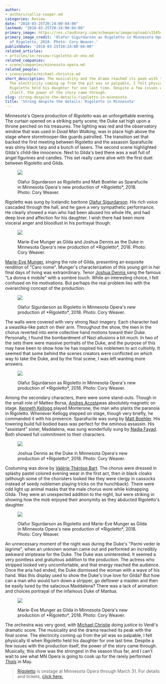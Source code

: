```yaml
---
author:
- authors/callie-cooper.md
categories: Review
date: "2018-03-25T20:24:00-04:00"
lastmod: "2018-03-25T20:24:00-04:00"
primary_image: https://res.cloudinary.com/schmopera/image/upload/v1545409169/media/webhook-uploads/1522023306508/sq---_37A3402.jpg.jpg
primary_image_credit: 'Olafur Sigurdarson as Rigoletto in Minnesota Opera''s new production
  of Rigoletto, 2018. Photo: Cory Weaver.'
publishDate: "2018-03-25T20:24:00-04:00"
related_articles:
- articles/in-review-rigoletto-at-eno.md
related_companies:
- scene/companies/minnesota-opera.md
related_people:
- scene/people/michael-christie.md
short_description: The musicality and the drama reached its peak with the final scene.
  The electricity coming up from the pit was so palpable, I felt physically ill when
  Rigoletto held his daughter for one last time. Despite a few issues with the production
  itself, the power of the story came through.
slug: strong-despite-the-details-rigoletto-in-minnesota
title: 'Strong despite the details: Rigoletto in Minnesota'
---
```


Minnesota's Opera production of *Rigoletto* was an unforgettable evening. The curtain opened on a striking party scene; the Duke sat high upon a throne perched on his treasures. The lighting was red and the observatory window that was used in *Dead Man Walking*, was in place high above the stage where stormtrooper-like guards patrolled.  The transition set that backed the first meeting between Rigoletto and the assassin Sparafucile was shiny black tarp and a bunch of lasers. The second scene highlighted Gilda's child-like innocence. Next to Gilda's bed there was a wall full of angel figurines and candles. This set really came alive with the first duet between Rigoletto and Gilda. 

<figure data-type="image">

![](https://res.cloudinary.com/schmopera/image/upload/v1545409169/media/webhook-uploads/1522023363103/_37A3504.jpg.jpg)
<figcaption>Olafur Sigurdarson as Rigoletto and Matt Boehler as Sparafucile in Minnesota Opera's new production of *Rigoletto*, 2018. Photo: Cory Weaver.</figcaption>
</figure>

Rigoletto was sung by Icelandic baritone [Olafur Sigurdarson](https://mnopera.org/biography/olafur-sigurdarson/). His rich voice cascaded through the hall, and he gave a very sympathetic performance. He clearly showed a man who had been abused his whole life, and had deep love and affection for his daughter. I wish there had been more visceral anger and bloodlust in his portrayal though.

<figure data-type="image">

![](https://res.cloudinary.com/schmopera/image/upload/v1545409169/media/webhook-uploads/1522023414545/_37A2798.jpg.jpg)
<figcaption>Marie-Eve Munger as Gilda and Joshua Dennis as the Duke in Minnesota Opera's new production of *Rigoletto*, 2018. Photo: Cory Weaver.</figcaption>
</figure>

[Marie-Eve Munger](https://mnopera.org/biography/marie-eve-munger/), singing the role of Gilda, presenting an exquisite rendition of "Caro nome". Munger's characterization of this young girl in her final days of living was extraordinary. Tenor [Joshua Dennis ](https://mnopera.org/biography/joshua-dennis/) sang the famous "La donna è mobile" with a sombre touch. While an interesting choice, I felt confused on his motivations. But perhaps the real problem lies with the overarching concept of the production.

<figure data-type="image">

![](https://res.cloudinary.com/schmopera/image/upload/v1545409169/media/webhook-uploads/1522023377397/_37A2940.jpg.jpg)
<figcaption>Olafur Sigurdarson as Rigoletto in Minnesota Opera's new production of *Rigoletto*, 2018. Photo: Cory Weaver.</figcaption>
</figure>

The walls were covered with very strong Nazi imagery. Each character had a swastika-like patch on their arm. Throughout the show, the men in the chorus reverted into eerie collective hand motions toward their Duke. Personally, I found the bombardment of Nazi allusions a bit much. In two of the sets there were massive portraits of the Duke, and the purpose of this may have been to show how he has inspired his noblemen to act cultishly. It seemed that some behind the scenes creators were conflicted on which way to take the Duke, and by the final scene, I was left wanting more answers.

<figure data-type="image">

![](https://res.cloudinary.com/schmopera/image/upload/v1545409169/media/webhook-uploads/1522023394716/_37A3796.jpg.jpg)
<figcaption>Olafur Sigurdarson as Rigoletto in Minnesota Opera's new production of *Rigoletto*, 2018. Photo: Cory Weaver.</figcaption>
</figure>

Among the secondary characters, there were some stand-outs. Though in the small role of Matteo Borsa, [Andres Acosta](/scene/people/andres-acosta/andres-acosta/)was absolutely magnetic on stage. [Kenneth Kellogg](/scene/people//kenneth-kellogg/) played Monterone, the man who plants the paranoia in Rigoletto. Whenever Kellogg stepped on stage, though very briefly, he commanded it with his presence. Sparafucile was sung by [Matt Boehler](https://mnopera.org/biography/matt-boehler/). His towering build full bodied bass was perfect for the ominous assassin. His "assistant" sister, Maddalena, was sung wonderfully sung by [Nadia Fayad](https://mnopera.org/biography/10549-2/). Both showed full commitment to their characters.

<figure data-type="image">

![](https://res.cloudinary.com/schmopera/image/upload/v1545409169/media/webhook-uploads/1522023430050/_T8A3501.jpg.jpg)
<figcaption>Joshua Dennis as the Duke in Minnesota Opera's new production of *Rigoletto*, 2018. Photo: Cory Weaver.</figcaption>
</figure>

Costuming was done by [Valérie Thérèse Bart](https://mnopera.org/biography/valerie-therese-bart/). The chorus were dressed in splashy pastel colored evening wear in the first act, then in black cloaks (although some of the choristers looked like they were clergy in cassocks instead of seedy noblemen playing tricks on the hunchback). There were odd light up animal masks that the male chorus wore while kidnapping Gilda. They were an unexpected addition to the night, but were striking in showing how the mob enjoyed their anonymity as they abducted Rigoletto's daughter. 

<figure data-type="image">

![](https://res.cloudinary.com/schmopera/image/upload/v1545409169/media/webhook-uploads/1522023449652/_37A3807.jpg.jpg)
<figcaption>Olafur Sigurdarson as Rigoletto and Marie-Eve Munger as Gilda in Minnesota Opera's new production of *Rigoletto*, 2018. Photo: Cory Weaver.</figcaption>
</figure>

An unnecessary moment of the night was during the Duke's "Parmi veder le lagrime", when an unknown woman came out and performed an incredibly awkward striptease for the Duke. The Duke was uninterested. It seemed a very pointless and gratuitous addition to the production. The actress who stripped looked very uncomfortable, and that energy reached the audience. Once the aria had ended, the Duke dismissed the woman with a wave of his hand. Was this display used to show the Duke's true love for Gilda? But how can a man who would turn down a stripper, go deflower a maiden and then be easily lured by the salacious Maddalena? There was a lack of animation and choices portrayal of the infamous Duke of Mantua. 

<figure data-type="image">

![](https://res.cloudinary.com/schmopera/image/upload/v1545409169/media/webhook-uploads/1522023461307/_T8A3918.jpg.jpg)
<figcaption>Marie-Eve Munger as Gilda in Minnesota Opera's new production of *Rigoletto*, 2018. Photo: Cory Weaver.</figcaption>
</figure>

The orchestra was very good, with [Michael Christie](https://mnopera.org/biography/michael-christie/) doing justice to Verdi's dramatic score. The musicality and the drama reached its peak with the final scene. The electricity coming up from the pit was so palpable, I felt physically ill when Rigoletto held his daughter for one last time. Despite a few issues with the production itself, the power of the story came through. Musically, this show was the strongest in the season thus far, and I can’t wait to see what MN Opera is going to cook up for the rarely performed [*Thaïs*](https://mnopera.org/season/2017-2018/thais/) in May.

>[Rigoletto](https://mnopera.org/season/2017-2018/rigoletto/) is onstage at Minnesota Opera through March 31. For details and tickets, [click here.](https://mnopera.org/season/2017-2018/rigoletto/)
